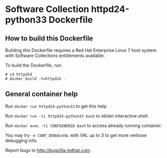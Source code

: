 Software Collection httpd24-python33 Dockerfile
===============================================

How to build this Dockerfile
----------------------------

Building this Dockerfile requires a Red Hat Enterprise Linux 7 host
system with Software Collections entitlements available.

To build the Dockerfile, run:

```
# cd httpd24
# docker build -t=httpd24 .
```

General container help
----------------------

Run `docker run httpd24-python33` to get this help.

Run `docker run -ti httpd24-python33 bash` to obtain interactive shell.

Run `docker exec -ti CONTAINERID bash` to access already running container.

You may try `-e CONT_DEBUG=VAL` with VAL up to 3 to get more verbose debugging
info.


Report bugs to <http://bugzilla.redhat.com>.




